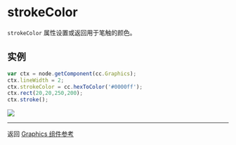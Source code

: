 # strokeColor

`strokeColor` 属性设置或返回用于笔触的颜色。


## 实例

```javascript
var ctx = node.getComponent(cc.Graphics);
ctx.lineWidth = 2;
ctx.strokeColor = cc.hexToColor('#0000ff');
ctx.rect(20,20,250,200);
ctx.stroke();
```

<a href="graphics/strokeColor.png"><img src="graphics/strokeColor.png"></a>


<hr>

返回 [Graphics 组件参考](../../components/graphics.md)
